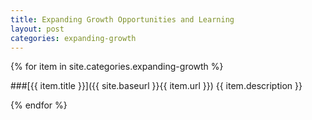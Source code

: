 ```yaml
---
title: Expanding Growth Opportunities and Learning
layout: post
categories: expanding-growth
---
```


{% for item in site.categories.expanding-growth %}

###[{{ item.title }}]({{ site.baseurl }}{{ item.url }})
{{ item.description }}

{% endfor %}